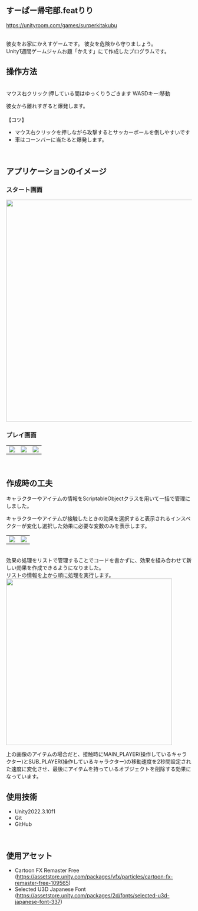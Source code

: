 ## すーぱー帰宅部.featりり

https://unityroom.com/games/surperkitakubu

<br />
彼女をお家にかえすゲームです。
彼女を危険から守りましょう。
<br />
Unity1週間ゲームジャムお題「かえす」にて作成したプログラムです。
<br />


## 操作方法
<br />
マウス右クリック:押している間はゆっくりうごきます
WASDキー:移動
<br />

彼女から離れすぎると爆発します。
<br />
<br />
【コツ】
<br />
- マウス右クリックを押しながら攻撃するとサッカーボールを倒しやすいです
- 車はコーンバーに当たると爆発します。
<br />

## アプリケーションのイメージ

### スタート画面

<img src="https://github.com/user-attachments/assets/b0e930e4-1627-4e69-84f9-1c9eab2a7c92" width ="600">

### プレイ画面

<table>
<tr>
<td><img src="https://github.com/user-attachments/assets/3fb6ab48-3816-4ce2-91e6-f1739388eb4c" ></td>
<td><img src="https://github.com/user-attachments/assets/3548f715-c462-451c-a42c-c33f2367594c" ></td>
<td><img src="https://github.com/user-attachments/assets/860f4ff7-647e-4c2f-85c4-ad6f4188e4dd"></td>
</tr>
</table>

<br />

## 作成時の工夫


キャラクターやアイテムの情報をScriptableObjectクラスを用いて一括で管理にしました。
<br />

キャラクターやアイテムが接触したときの効果を選択すると表示されるインスペクターが変化し選択した効果に必要な変数のみを表示します。
<br/>
<table>
<tr>
<td><img src="https://github.com/user-attachments/assets/340fb5e1-8f41-4d31-9576-ade33089e940" ></td>
<td><img src="https://github.com/user-attachments/assets/177fc214-2c90-41cb-845f-8edb4984a5d4" ></td>
</tr>
</table>

<br/>
効果の処理をリストで管理することでコードを書かずに、効果を組み合わせて新しい効果を作成できるようになりました。
<br/>
リストの情報を上から順に処理を実行します。
<br />
<img src="https://github.com/user-attachments/assets/1ada6431-dab9-44c9-98f9-8039e9dece16" width ="450" >

上の画像のアイテムの場合だと、接触時にMAIN_PLAYER(操作しているキャラクター)とSUB_PLAYER(操作しているキャラクター)の移動速度を2秒間設定された速度に変化させ、最後にアイテムを持っているオブジェクトを削除する効果になっています。
<br />

## 使用技術

- Unity2022.3.10f1
- Git
- GitHub

<br />

## 使用アセット
- Cartoon FX Remaster Free (https://assetstore.unity.com/packages/vfx/particles/cartoon-fx-remaster-free-109565) 
- Selected U3D Japanese Font (https://assetstore.unity.com/packages/2d/fonts/selected-u3d-japanese-font-337)


<br />
